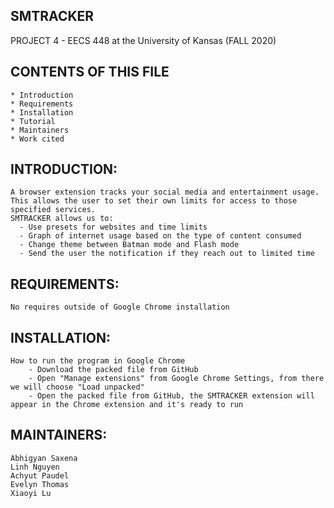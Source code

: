 SMTRACKER 
---------
PROJECT 4 - EECS 448 at the University of Kansas (FALL 2020)

CONTENTS OF THIS FILE
---------------------
    * Introduction
    * Requirements
    * Installation
    * Tutorial
    * Maintainers
    * Work cited

INTRODUCTION:
------------
    A browser extension tracks your social media and entertainment usage. This allows the user to set their own limits for access to those specified services.
    SMTRACKER allows us to:
      - Use presets for websites and time limits
      - Graph of internet usage based on the type of content consumed
      - Change theme between Batman mode and Flash mode
      - Send the user the notification if they reach out to limited time

REQUIREMENTS:
------------
    No requires outside of Google Chrome installation
    
INSTALLATION:
------------
    How to run the program in Google Chrome
        - Download the packed file from GitHub
        - Open "Manage extensions" from Google Chrome Settings, from there we will choose "Load unpacked"
        - Open the packed file from GitHub, the SMTRACKER extension will appear in the Chrome extension and it's ready to run
    
MAINTAINERS:
-----------
    Abhigyan Saxena
    Linh Nguyen
    Achyut Paudel
    Evelyn Thomas
    Xiaoyi Lu
